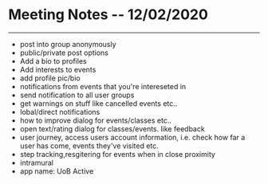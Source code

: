 # Meeting Notes -- 12/02/2020
----------------------------------------------------------------------------------------------

 - post into group anonymously
 - public/private post options 
 - Add a bio to profiles
 - Add interests to events
 - add profile pic/bio
 - notifications from events that you're intereseted in
 - send notification to all  user groups
 - get warnings on stuff like cancelled events etc.. 
 - lobal/direct notifications
 - how to improve dialog for events/classes etc..
 - open text/rating dialog for classes/events. like feedback
 - user journey, access users account information, i.e. check how far a user has come, events they've visited etc.
 - step tracking,resgitering for events when in close proximity 
 - intramural 
 - app name: UoB Active
